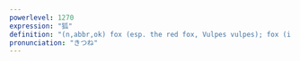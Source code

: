 ```yaml
---
powerlevel: 1270
expression: "狐"
definition: "(n,abbr,ok) fox (esp. the red fox, Vulpes vulpes); fox (i.e. a sly person); soba or udon topped with deep-fried tofu; light brown; (P)"
pronunciation: "きつね"
---
```

